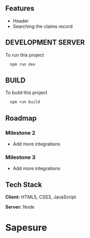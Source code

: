 ## Features

- Header
- Searching the claims record

## DEVELOPMENT SERVER

To run this project

```bash
  npm run dev
```

## BUILD

To build this project

```bash
  npm run build
```

## Roadmap

### Milestone 2

- Add more integrations

### Milestone 3

- Add more integrations

## Tech Stack

**Client:** HTML5, CSS3, JavaScript

**Server:** Node
# Sapesure
